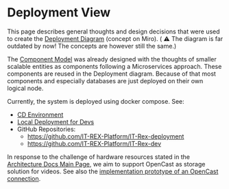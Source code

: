# Deployment View

This page describes general thoughts and design decisions that were used to create the [Deployment Diagram](https://miro.com/app/board/o9J_ldsCOKg=/?moveToWidget=3074457352127621741&cot=12) (concept on Miro). ( :warning: The diagram is far outdated by now! The concepts are however still the same.)

The [Component Model](./Application-Architecture--Implementation-View) was already designed with the thoughts of smaller scalable entities as components following a Microservices approach. These components are reused in the Deployment diagram. Because of that most components and especially databases are just deployed on their own logical node.

Currently, the system is deployed using docker compose. See: 
* [CD Environment](./DevOps--Production-Environment-(CD))
* [Local Deployment for Devs](./Development--How-to-start-a-backend-service)
* GitHub Repositories:
  * https://github.com/IT-REX-Platform/IT-Rex-deployment
  * https://github.com/IT-REX-Platform/IT-Rex-dev

In response to the challenge of hardware resources stated in the [Architecture Docs Main Page](./Architecture-Documentation), we aim to support OpenCast as storage solution for videos. See also the [implementation prototype of an OpenCast connection](./Technical-Research--Data-Storage--OpenCast#implementation-attempt).
